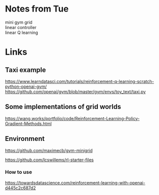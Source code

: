 # Notes from Tue

mini gym grid <br>
linear controller<br>
linear Q learning

# Links

## Taxi example
https://www.learndatasci.com/tutorials/reinforcement-q-learning-scratch-python-openai-gym/
https://github.com/openai/gym/blob/master/gym/envs/toy_text/taxi.py

## Some implementations of grid worlds
https://wang.works/portfolio/code/Reinforcement-Learning-Policy-Gradient-Methods.html

## Environment
https://github.com/maximecb/gym-minigrid

https://github.com/lcswillems/rl-starter-files

### How to use
https://towardsdatascience.com/reinforcement-learning-with-openai-d445c2c687d2
